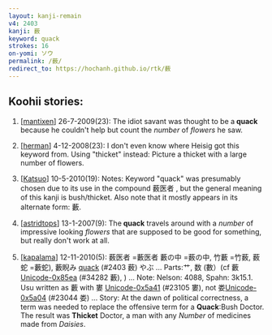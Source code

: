 ```yaml
---
layout: kanji-remain
v4: 2403
kanji: 薮
keyword: quack
strokes: 16
on-yomi: ソウ
permalink: /薮/
redirect_to: https://hochanh.github.io/rtk/薮
---
```


## Koohii stories: 

1) [<a href="http://kanji.koohii.com/profile/mantixen">mantixen</a>] 26-7-2009(23): The idiot savant was thought to be a<strong> quack</strong> because he couldn&#039;t help but count the <em>number</em> of <em>flowers</em> he saw.

2) [<a href="http://kanji.koohii.com/profile/herman">herman</a>] 4-12-2008(23): I don&#039;t even know where Heisig got this keyword from. Using &quot;thicket&quot; instead: Picture a thicket with a large number of flowers.

3) [<a href="http://kanji.koohii.com/profile/Katsuo">Katsuo</a>] 10-5-2010(19): Notes: Keyword &quot;quack&quot; was presumably chosen due to its use in the compound 薮医者 , but the general meaning of this kanji is bush/thicket. Also note that it mostly appears in its alternate form: 藪.

4) [<a href="http://kanji.koohii.com/profile/astridtops">astridtops</a>] 13-1-2007(9): The<strong> quack</strong> travels around with a <em>number</em> of impressive looking <em>flowers</em> that are supposed to be good for something, but really don&#039;t work at all.

5) [<a href="http://kanji.koohii.com/profile/kapalama">kapalama</a>] 12-11-2010(5): 薮医者 =藪医者 藪の中 =薮の中, 竹藪 =竹薮, 薮蛇 =藪蛇), 藪睨み <a href="../v4/2403.html">quack</a> (#2403 薮) やぶ ... Parts:艹, 数 (數）(cf 藪<a href="http://kanji.koohii.com/study/kanji/34282">Unicode-0x85ea</a> (#34282 藪), ) ... Note: Nelson: 4088, Spahn: 3k15.1. Usu written as 藪 with 婁 <a href="http://kanji.koohii.com/study/kanji/23105">Unicode-0x5a41</a> (#23105 婁), not 娄<a href="http://kanji.koohii.com/study/kanji/23044">Unicode-0x5a04</a> (#23044 娄) ... Story: At the dawn of political correctness, a term was needed to replace the offensive term for a <strong>Quack</strong>:Bush Doctor. The result was <strong>Thicket</strong> Doctor, a man with any <em>Number</em> of medicines made from <em>Daisies</em>.

